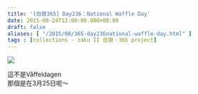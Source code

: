```yaml
---
title: '[白狼365] Day236：National Waffle Day'
date: 2015-08-24T12:00:00.000+08:00
draft: false
aliases: [ "/2015/08/365-day236national-waffle-day.html" ]
tags : [collections - zaku II 白狼・365 project]
---
```


[![](https://farm6.staticflickr.com/5823/20223167873_a8ec50e691_z.jpg)](https://farm6.staticflickr.com/5823/20223167873_a8ec50e691_z.jpg)

這不是Våffeldagen  
那個是在3月25日呢～